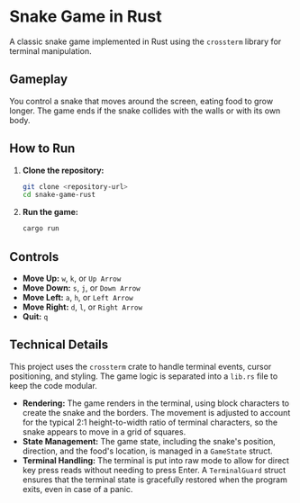 # Snake Game in Rust

A classic snake game implemented in Rust using the `crossterm` library for terminal manipulation.

## Gameplay

You control a snake that moves around the screen, eating food to grow longer. The game ends if the snake collides with the walls or with its own body.

## How to Run

1.  **Clone the repository:**

    ```bash
    git clone <repository-url>
    cd snake-game-rust
    ```

2.  **Run the game:**
    ```bash
    cargo run
    ```

## Controls

- **Move Up:** `w`, `k`, or `Up Arrow`
- **Move Down:** `s`, `j`, or `Down Arrow`
- **Move Left:** `a`, `h`, or `Left Arrow`
- **Move Right:** `d`, `l`, or `Right Arrow`
- **Quit:** `q`

## Technical Details

This project uses the `crossterm` crate to handle terminal events, cursor positioning, and styling. The game logic is separated into a `lib.rs` file to keep the code modular.

- **Rendering:** The game renders in the terminal, using block characters to create the snake and the borders. The movement is adjusted to account for the typical 2:1 height-to-width ratio of terminal characters, so the snake appears to move in a grid of squares.
- **State Management:** The game state, including the snake's position, direction, and the food's location, is managed in a `GameState` struct.
- **Terminal Handling:** The terminal is put into raw mode to allow for direct key press reads without needing to press Enter. A `TerminalGuard` struct ensures that the terminal state is gracefully restored when the program exits, even in case of a panic.
